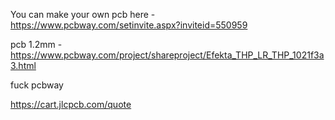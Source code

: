 
You can make your own pcb here - https://www.pcbway.com/setinvite.aspx?inviteid=550959

pcb 1.2mm - https://www.pcbway.com/project/shareproject/Efekta_THP_LR_THP_1021f3a3.html

fuck pcbway

https://cart.jlcpcb.com/quote
